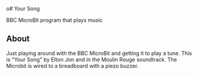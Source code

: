 o# Your Song

BBC MicroBit program that plays music

## About

Just playing around with the BBC MicroBit and getting it to play a tune.  This is "Your Song" by Elton Jon and in the Moulin Rouge soundtrack. The Microbit is wired to a breadboard with a piezo buzzer.


